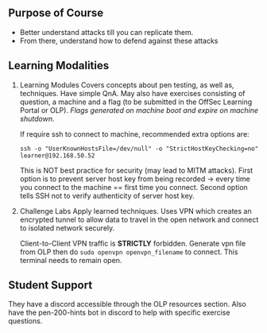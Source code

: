 ## Purpose of Course

- Better understand attacks till you can replicate them.
- From there, understand how to defend against these attacks

## Learning Modalities

1. Learning Modules
	Covers concepts about pen testing, as well as, techniques. Have simple QnA. May also have exercises consisting of question, a machine and a flag (to be submitted in the OffSec Learning Portal or OLP). *Flags generated on machine boot and expire on machine shutdown*.
	
	If require ssh to connect to machine, recommended extra options are:
	```
	ssh -o "UserKnownHostsFile=/dev/null" -o "StrictHostKeyChecking=no" learner@192.168.50.52 
	```
	This is NOT best practice for security (may lead to MITM attacks). First option is to prevent server host key from being recorded -> every time you connect to the machine == first time you connect. Second option tells SSH not to verify authenticity of server host key.

2. Challenge Labs
	Apply learned techniques. Uses VPN which creates an encrypted tunnel to allow data to travel in the open network and connect to isolated network securely.
	
	Client-to-Client VPN traffic is **STRICTLY** forbidden. Generate vpn file from OLP then do ```sudo openvpn openvpn_filename``` to connect. This terminal needs to remain open.

## Student Support

They have a discord accessible through the OLP resources section. Also have the pen-200-hints bot in discord to help with specific exercise questions.
